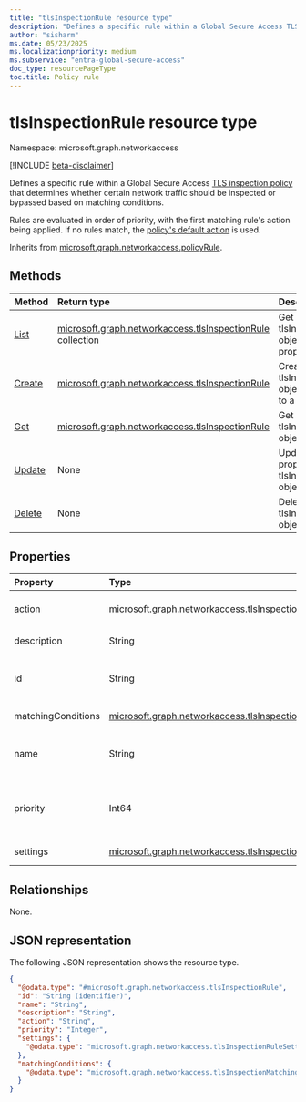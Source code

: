 ```yaml
---
title: "tlsInspectionRule resource type"
description: "Defines a specific rule within a Global Secure Access TLS inspection policy that determines whether certain network traffic should be inspected or bypassed based on matching conditions."
author: "sisharm"
ms.date: 05/23/2025
ms.localizationpriority: medium
ms.subservice: "entra-global-secure-access"
doc_type: resourcePageType
toc.title: Policy rule
---
```


# tlsInspectionRule resource type

Namespace: microsoft.graph.networkaccess

[!INCLUDE [beta-disclaimer](../../includes/beta-disclaimer.md)]

Defines a specific rule within a Global Secure Access [TLS inspection policy](../resources/networkaccess-tlsinspectionpolicy.md) that determines whether certain network traffic should be inspected or bypassed based on matching conditions. 

Rules are evaluated in order of priority, with the first matching rule's action being applied. If no rules match, the [policy's default action](../resources/networkaccess-tlsinspectionpolicysettings.md) is used.

Inherits from [microsoft.graph.networkaccess.policyRule](../resources/networkaccess-policyrule.md).

## Methods
|Method|Return type|Description|
|:---|:---|:---|
|[List](../api/networkaccess-tlsinspectionpolicy-list-policyrules.md)|[microsoft.graph.networkaccess.tlsInspectionRule](networkaccess-tlsinspectionrule.md) collection|Get a list of the tlsInspectionRule objects and their properties.|
|[Create](../api/networkaccess-tlsinspectionpolicy-post-policyrules.md)|[microsoft.graph.networkaccess.tlsInspectionRule](networkaccess-tlsinspectionrule.md)|Create a new tlsInspectionRule object and add it to a policy.|
|[Get](../api/networkaccess-tlsinspectionrule-get.md)|[microsoft.graph.networkaccess.tlsInspectionRule](networkaccess-tlsinspectionrule.md)|Get a single tlsInspectionRule object.|
|[Update](../api/networkaccess-tlsinspectionrule-update.md)|None|Update the properties of a tlsInspectionRule object.|
|[Delete](../api/networkaccess-tlsinspectionrule-delete.md)|None|Delete a tlsInspectionRule object.|

## Properties
|Property|Type|Description|
|:---|:---|:---|
|action|microsoft.graph.networkaccess.tlsInspectionAction|The action to take when traffic matches this rule. The possible values are: `bypass`, `inspect`, `unknownFutureAction`.|
|description|String|Optional description explaining the purpose of the rule.|
|id|String|The unique identifier for the rule. Inherited from [microsoft.graph.networkaccess.policyRule](../resources/networkaccess-policyrule.md). Inherits from [entity](../resources/entity.md).|
|matchingConditions|[microsoft.graph.networkaccess.tlsInspectionMatchingConditions](../resources/networkaccess-tlsinspectionmatchingconditions.md)|The conditions that determine when this rule should be applied to traffic.|
|name|String|The display name of the rule. Inherited from [microsoft.graph.networkaccess.policyRule](../resources/networkaccess-policyrule.md). Supports `$filter` (`eq`, `ne`, `startsWith`).|
|priority|Int64|The priority of the rule. Rules are evaluated in ascending order of priority. Lower numbers indicate higher priority. Supports `$filter` (`eq`, `ne`, `not`, `ge`, `le`, `in`) and `$orderby`.|
|settings|[microsoft.graph.networkaccess.tlsInspectionRuleSettings](../resources/networkaccess-tlsinspectionrulesettings.md)|Additional settings that configure the rule's behavior.|

## Relationships
None.

## JSON representation
The following JSON representation shows the resource type.
<!-- {
  "blockType": "resource",
  "keyProperty": "id",
  "@odata.type": "microsoft.graph.networkaccess.tlsInspectionRule",
  "baseType": "microsoft.graph.networkaccess.policyRule",
  "openType": false
}
-->
``` json
{
  "@odata.type": "#microsoft.graph.networkaccess.tlsInspectionRule",
  "id": "String (identifier)",
  "name": "String",
  "description": "String",
  "action": "String",
  "priority": "Integer",
  "settings": {
    "@odata.type": "microsoft.graph.networkaccess.tlsInspectionRuleSettings"
  },
  "matchingConditions": {
    "@odata.type": "microsoft.graph.networkaccess.tlsInspectionMatchingConditions"
  }
}
```

